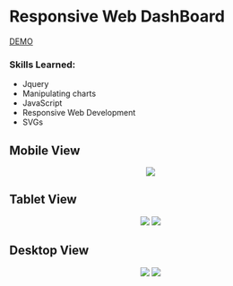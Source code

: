 # Responsive Web DashBoard
[DEMO](https://eliq1986.github.io/TREEHOUSE-9/)

### Skills Learned:
- Jquery
- Manipulating charts
- JavaScript
- Responsive Web Development
- SVGs

## Mobile View
<p align="center">
  <img src="https://user-images.githubusercontent.com/6277603/43677471-157c5c42-97b7-11e8-874b-a5bbb44b0de2.png">
</p>  

## Tablet View
<p align="center">
  <img src="https://user-images.githubusercontent.com/6277603/43677453-e3dfeaaa-97b6-11e8-90bf-76e7402c742c.png">
  <img src="https://user-images.githubusercontent.com/6277603/43677455-e510fe3c-97b6-11e8-80ee-aed6c49492c8.png">
</p>  

## Desktop View
<p align="center">
  <img src="https://user-images.githubusercontent.com/6277603/43677456-e69bd5d8-97b6-11e8-88e3-ff4d78fd65f8.png">
  <img src="https://user-images.githubusercontent.com/6277603/43677459-e78180f6-97b6-11e8-872b-612550f56fff.png">
</p>

